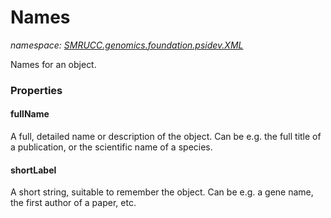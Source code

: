 ﻿# Names
_namespace: [SMRUCC.genomics.foundation.psidev.XML](./index.md)_

Names for an object.




### Properties

#### fullName
A full, detailed name or description of the object. Can be e.g. the full title of a publication, or the scientific name of a species.
#### shortLabel
A short string, suitable to remember the object. Can be e.g. a gene name, the first author of a paper, etc.
